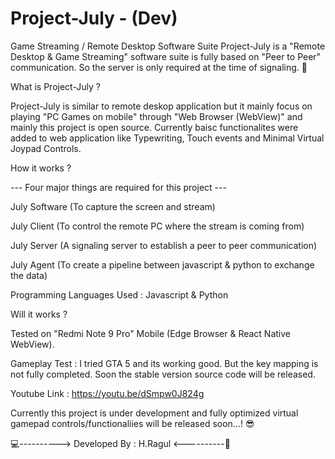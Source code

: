 # Project-July - (Dev)
Game Streaming / Remote Desktop Software Suite
Project-July is a "Remote Desktop & Game Streaming" software suite is fully based on "Peer to Peer" communication. So the server is only required at the time of signaling. 🤝



What is Project-July ?

Project-July is similar to remote deskop application but it mainly focus on playing "PC Games on mobile" through "Web Browser (WebView)" and mainly this project is open source. 
Currently baisc functionalites were added to web application like Typewriting, Touch events and Minimal Virtual Joypad Controls.



How it works ?

--- Four major things are required for this project ---

July Software (To capture the screen and stream)

July Client (To control the remote PC where the stream is coming from)

July Server (A signaling server to establish a peer to peer communication)

July Agent (To create a pipeline between javascript & python to exchange the data)

Programming Languages Used : Javascript & Python



Will it works ?

Tested on "Redmi Note 9 Pro" Mobile (Edge Browser & React Native WebView).

Gameplay Test : I tried GTA 5 and its working good. But the key mapping is not fully completed. Soon the stable version source code will be released.

Youtube Link : https://youtu.be/dSmpw0J824g

Currently this project is under development and fully optimized virtual gamepad controls/functionaliies will be released soon...! 😎

💻----------> Developed By : H.Ragul <----------📲
